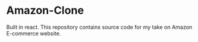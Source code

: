 # Amazon-Clone
Built in react. This repository contains source code for my take on Amazon E-commerce website.